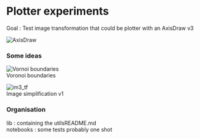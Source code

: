 # Plotter experiments

Goal : Test image transformation that could be plotter with an AxisDraw v3

![AxisDraw](https://cdn.evilmadscientist.com/sites/axidraw/v3a3_1920c.jpg)


### Some ideas

![Vornoi boundaries](https://admor.github.io/assets/images/voronoi_cells.png)
<br/>
Voronoi boundaries


![im3_tf](https://admor.github.io/assets/images/im3_transformed.png)
<br/>
Image simplification v1



### Organisation

lib : containing the utilsREADME.md  
notebooks : some tests probably one shot 

